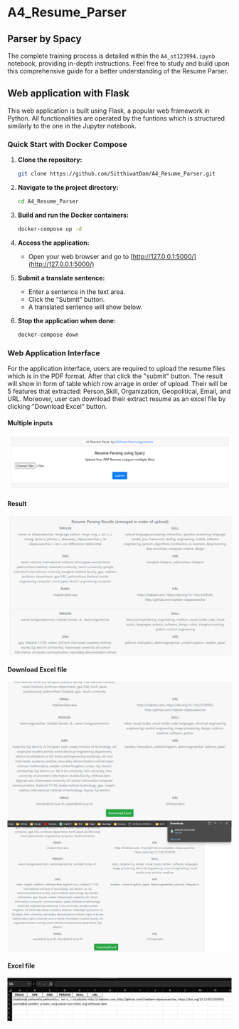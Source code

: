 # A4_Resume_Parser
 
## Parser by Spacy
The complete training process is detailed within the `A4_st123994.ipynb` notebook, providing in-depth instructions. Feel free to study and build upon this comprehensive guide for a better understanding of the Resume Parser.


## Web application with Flask
This web application is built using Flask, a popular web framework in Python. All functionalities are operated by the funtions which is structured similarly to the one in the Jupyter notebook.

### Quick Start with Docker Compose

1. **Clone the repository:**
    ```bash
    git clone https://github.com/SitthiwatDam/A4_Resume_Parser.git
    ```

2. **Navigate to the project directory:**
    ```bash
    cd A4_Resume_Parser
    ```

3. **Build and run the Docker containers:**
    ```bash
    docker-compose up -d
    ```

4. **Access the application:**
    - Open your web browser and go to [http://127.0.0.1:5000/](http://127.0.0.1:5000/)

5. **Submit a translate sentence:**
    - Enter a sentence in the text area.
    - Click the "Submit" button.
    - A translated sentence will show below.

6. **Stop the application when done:**
    ```bash
    docker-compose down
    ```

### Web Application Interface
For the application interface, users are required to upload the resume files which is in the PDF format. After that click the "submit" button. The result will show in form of table which row arrage in order of upload. Their will be 5 features that extracted: Person,Skill, Organization, Geopolitical, Email, and URL. Moreover, user can download their extract resume as an excel file by clicking "Download Excel" button.
#### Multiple inputs 
![Web application interface](./figures/1.png)
#### Result
![Web application interface](./figures/2.png)
#### Download Excel file
![Web application interface](./figures/3.png)
![Web application interface](./figures/4.png)
#### Excel file
![Web application interface](./figures/5.png)